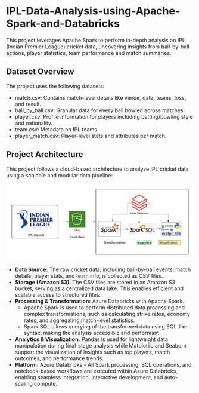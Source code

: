 # IPL-Data-Analysis-using-Apache-Spark-and-Databricks

This project leverages Apache Spark to perform in-depth analysis on IPL (Indian Premier League) cricket data, uncovering insights from ball-by-ball actions, player statistics, team performance and match summaries.

## Dataset Overview
The project uses the following datasets:  
- match.csv: Contains match-level details like venue, date, teams, toss, and result.
- ball_by_ball.csv: Granular data for every ball bowled across matches.
- player.csv: Profile information for players including batting/bowling style and nationality.
- team.csv: Metadata on IPL teams.
- player_match.csv: Player-level stats and attributes per match.

## Project Architecture
This project follows a cloud-based architecture to analyze IPL cricket data using a scalable and modular data pipeline:

<p align="center">
  <img src="https://raw.githubusercontent.com/mpriya19/IPL-Data-Analysis-using-Apache-Spark-and-Databricks/main/assets/Architecture.jpeg">
</p>

- **Data Source:** The raw cricket data, including ball-by-ball events, match details, player stats, and team info, is collected as CSV files.
- **Storage (Amazon S3):** The CSV files are stored in an Amazon S3 bucket, serving as a centralized data lake. This enables efficient and scalable access to structured files.
- **Processing & Transformation:** Azure Databricks with Apache Spark.  
  - Apache Spark is used to perform distributed data processing and complex transformations, such as calculating strike rates, economy rates, and aggregating match-level statistics.
  - Spark SQL allows querying of the transformed data using SQL-like syntax, making the analysis accessible and performant.
- **Analytics & Visualization:** Pandas is used for lightweight data manipulation during final-stage analysis while Matplotlib and Seaborn support the visualization of insights such as top players, match outcomes, and performance trends.
- **Platform:** Azure Databricks - All Spark processing, SQL operations, and notebook-based workflows are executed within Azure Databricks, enabling seamless integration, interactive development, and auto-scaling compute.
